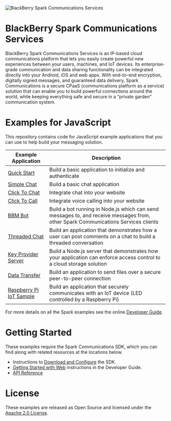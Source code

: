 ![BlackBerry Spark Communications Services](https://developer.blackberry.com/files/bbm-enterprise/documents/guide/resources/images/bnr-bbm-enterprise-sdk-title.png)

# BlackBerry Spark Communications Services

BlackBerry Spark Communications Services is an IP-based cloud communications
platform that lets you easily create powerful new experiences between your
users, machines, and IoT devices. Its enterprise-grade communication and data
sharing functionality can be integrated directly into your Android, iOS and web
apps. With end-to-end encryption, digitally signed messages, and guaranteed
data delivery, Spark Communications is a secure CPaaS (communications platform
as a service) solution that can enable you to build powerful connections
around the world, while keeping everything safe and secure in a “private
garden” communication system.

# Examples for JavaScript

This repository contains code for JavaScript example applications that you can use to help build your messaging solution.

| Example Application                      | Description                              |
| ---------------------------------------- | ---------------------------------------- |
|[Quick Start](QuickStart/README.md)|Build a basic application to initialize and authenticate|
|[Simple Chat](SimpleChat/README.md)|Build a basic chat application|
|[Click To Chat](ClickToChat/README.md)|Integrate chat into your website|
|[Click To Call](ClickToCall/README.md)|Integrate voice calling into your website|
|[BBM Bot](Node/README.md) | Build a bot running in Node.js which can send messages to, and receive messages from, other Spark Communications Services clients|
|[Threaded Chat](ThreadedChat/README.md) | Build an application that demonstrates how a user can post comments on a chat to build a threaded conversation|
|[Key Provider Server](KeyProviderServer/README.md) | Build a Node.js server that demonstrates how your application can enforce access control to a cloud storage solution|
|[Data Transfer](DataTransfer/README.md) | Build an application to send files over a secure peer-to-peer connection |
|[Raspberry Pi IoT Sample](RaspberryPi_IoTSample/README.md) | Build an application that securely communicates with an IoT device (LED controlled by a Raspberry Pi)|

For more details on all the Spark examples see the online [Developer Guide](https://developer.blackberry.com/files/bbm-enterprise/documents/guide/html/examples.html).

# Getting Started

These examples require the Spark Communications SDK, which you can find along
with related resources at the locations below.

* Instructions to
[Download and Configure](https://developer.blackberry.com/files/bbm-enterprise/documents/guide/html/gettingStarted.html)
the SDK.
* [Getting Started with Web](https://developer.blackberry.com/files/bbm-enterprise/documents/guide/html/gettingStarted-web.html)
instructions in the Developer Guide.
* [API Reference](https://developer.blackberry.com/files/bbm-enterprise/documents/guide/reference/javascript/index.html)

# License

These examples are released as Open Source and licensed under the [Apache 2.0 License](http://www.apache.org/licenses/LICENSE-2.0.html).
